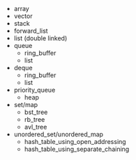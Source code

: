 - array
- vector
- stack
- forward_list
- list (double linked)
- queue
  - ring_buffer
  - list
- deque
  - ring_buffer
  - list
- priority_queue
  - heap
- set/map
  - bst_tree
  - rb_tree
  - avl_tree
- unordered_set/unordered_map
  - hash_table_using_open_addressing
  - hash_table_using_separate_chaining